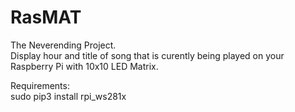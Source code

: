 # RasMAT
 The Neverending Project.\
 Display hour and title of song that is curently being played on your Raspberry Pi with 10x10 LED Matrix.
 
 
 Requirements:\
 sudo pip3 install rpi_ws281x
 
